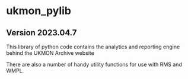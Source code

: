 # ukmon_pylib 
## Version 2023.04.7

This library of python code contains the analytics and reporting engine behind the UKMON Archive website

There are also a number of handy utility functions for use with RMS and WMPL.
